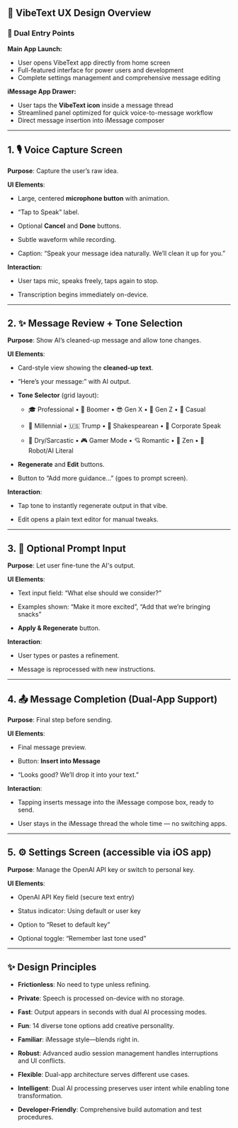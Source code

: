 ## **🎨 VibeText UX Design Overview**

### **💬 Dual Entry Points**

**Main App Launch:**
* User opens VibeText app directly from home screen
* Full-featured interface for power users and development
* Complete settings management and comprehensive message editing

**iMessage App Drawer:**
* User taps the **VibeText icon** inside a message thread
* Streamlined panel optimized for quick voice-to-message workflow
* Direct message insertion into iMessage composer

---

## **1\. 🎙 Voice Capture Screen**

**Purpose**: Capture the user’s raw idea.

**UI Elements**:

* Large, centered **microphone button** with animation.

* “Tap to Speak” label.

* Optional **Cancel** and **Done** buttons.

* Subtle waveform while recording.

* Caption: “Speak your message idea naturally. We’ll clean it up for you.”

**Interaction**:

* User taps mic, speaks freely, taps again to stop.

* Transcription begins immediately on-device.

---

## **2\. ✨ Message Review \+ Tone Selection**

**Purpose**: Show AI’s cleaned-up message and allow tone changes.

**UI Elements**:

* Card-style view showing the **cleaned-up text**.

* “Here’s your message:” with AI output.

* **Tone Selector** (grid layout):

  * 🎓 Professional • 👴 Boomer • 😎 Gen X • 👶 Gen Z • 🎉 Casual

  * 🧠 Millennial • 🇺🇸 Trump • 🎩 Shakespearean • 📱 Corporate Speak

  * 🧊 Dry/Sarcastic • 🎮 Gamer Mode • 💘 Romantic • 🧘 Zen • 🤖 Robot/AI Literal

* **Regenerate** and **Edit** buttons.

* Button to “Add more guidance...” (goes to prompt screen).

**Interaction**:

* Tap tone to instantly regenerate output in that vibe.

* Edit opens a plain text editor for manual tweaks.

---

## **3\. 📝 Optional Prompt Input**

**Purpose**: Let user fine-tune the AI's output.

**UI Elements**:

* Text input field: “What else should we consider?”

* Examples shown: “Make it more excited”, “Add that we’re bringing snacks”

* **Apply & Regenerate** button.

**Interaction**:

* User types or pastes a refinement.

* Message is reprocessed with new instructions.

---

## **4\. 📤 Message Completion (Dual-App Support)**

**Purpose**: Final step before sending.

**UI Elements**:

* Final message preview.

* Button: **Insert into Message**

* “Looks good? We’ll drop it into your text.”

**Interaction**:

* Tapping inserts message into the iMessage compose box, ready to send.

* User stays in the iMessage thread the whole time — no switching apps.

---

## **5\. ⚙️ Settings Screen (accessible via iOS app)**

**Purpose**: Manage the OpenAI API key or switch to personal key.

**UI Elements**:

* OpenAI API Key field (secure text entry)

* Status indicator: Using default or user key

* Option to “Reset to default key”

* Optional toggle: “Remember last tone used”

---

## **✨ Design Principles**

* **Frictionless**: No need to type unless refining.

* **Private**: Speech is processed on-device with no storage.

* **Fast**: Output appears in seconds with dual AI processing modes.

* **Fun**: 14 diverse tone options add creative personality.

* **Familiar**: iMessage style—blends right in.

* **Robust**: Advanced audio session management handles interruptions and UI conflicts.

* **Flexible**: Dual-app architecture serves different use cases.

* **Intelligent**: Dual AI processing preserves user intent while enabling tone transformation.

* **Developer-Friendly**: Comprehensive build automation and test procedures.


